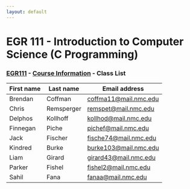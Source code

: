 ```yaml
---
layout: default
---
```


# EGR 111 - Introduction to Computer Science (C Programming)

### [EGR111](../) - [Course Information](./) - Class List

|First name | Last name	| Email address |
|-----------|-----------|---------------|
| Brendan |	Coffman | coffma11@mail.nmc.edu |
| Chris	| Remsperger | remspet@mail.nmc.edu |
| Delphos |	Kollhoff | kollhod@mail.nmc.edu |
| Finnegan | Piche | pichef@mail.nmc.edu |
| Jack | Fischer | fische74@mail.nmc.edu |
| Kindred |	Burke |	burke103@mail.nmc.edu |
| Liam | Girard | girard43@mail.nmc.edu |
| Parker | Fishel |	fishel2@mail.nmc.edu |
| Sahil | Fana | fanaa@mail.nmc.edu |
